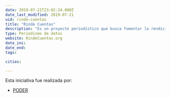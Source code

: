 ```yaml
---
date: 2019-07-21T23:02:24.000Z
date_last_modified: 2019-07-21
uid: rinde-cuentas
title: "Rinde Cuentas"
description: "Es un proyecto periodístico que busca fomentar la rendición de cuentas empresarial y mostrar el fenómeno de la captura de estado a través de periodismo de datos e investigación."
type: Periodismo de datos
website: RindeCuentas.org
date_ini: 
date_end: 
tags:

cities: 

---
```


Esta iniciativa fue realizada por:

- [PODER](/i/project-poder.html)
